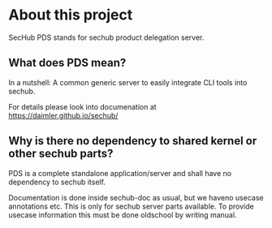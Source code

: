 <!-- SPDX-License-Identifier: MIT --->

# About this project
SecHub PDS stands for sechub product delegation server.

## What does PDS mean?
In a nutshell: A common generic server to easily integrate CLI tools into sechub.

For details please look into documenation at https://daimler.github.io/sechub/

## Why is there no dependency to shared kernel or other sechub parts?
PDS is a complete standalone application/server and shall have no dependency to sechub itself.

Documentation is done inside sechub-doc as usual, but we haveno usecase annotations etc. This is
only for sechub server parts available. To provide usecase information this must be done oldschool 
by writing manual.